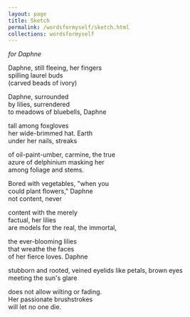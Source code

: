 ```yaml
---
layout: page
title: Sketch
permalink: /wordsformyself/sketch.html
collections: wordsformyself
---
```

_for Daphne_

Daphne, still fleeing, her fingers<br> 
spilling laurel buds<br>
(carved beads of ivory)

Daphne, surrounded<br>
by lilies, surrendered<br>
to meadows of bluebells, Daphne

tall among foxgloves<br>
her wide-brimmed hat. Earth<br> 
under her nails, streaks

of oil-paint-umber, carmine, the true<br> 
azure of delphinium masking her<br>
among foliage and stems.

Bored with vegetables, "when you<br>
could plant flowers," Daphne<br>
not content, never

content with the merely<br>
factual, her lilies<br>
are models for the real, the immortal,

the ever-blooming lilies<br>
that wreathe the faces<br>
of her fierce loves. Daphne

stubborn and rooted,
veined eyelids like petals, brown eyes<br>
meeting the sun's glare<br>

does not allow wilting or fading.<br>
Her passionate brushstrokes <br>
will let no one die.